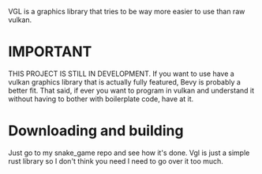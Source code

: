 VGL is a graphics library that tries to be way more easier to use than raw vulkan. 

# IMPORTANT

THIS PROJECT IS STILL IN DEVELOPMENT. If you want to use have a vulkan graphics library that is actually fully featured, Bevy is probably a better fit. That said, if ever you want to program in vulkan and understand it without having to bother with boilerplate code, have at it.  

# Downloading and building

Just go to my snake_game repo and see how it's done. Vgl is just a simple rust library so I don't think you need I need to go over it too much.
